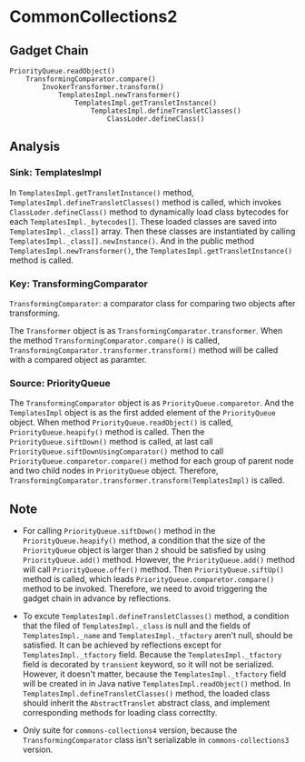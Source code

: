 # CommonCollections2

## Gadget Chain

    PriorityQueue.readObject()
        TransformingComparator.compare()
            InvokerTransformer.transform()
                TemplatesImpl.newTransformer()
                    TemplatesImpl.getTransletInstance() 
                        TemplatesImpl.defineTransletClasses()
                            ClassLoder.defineClass()

## Analysis

### Sink: TemplatesImpl

In `TemplatesImpl.getTransletInstance()` method, `TemplatesImpl.defineTransletClasses()` method is called, which invokes `ClassLoder.defineClass()` method to dynamically load class bytecodes for each `TemplatesImpl._bytecodes[]`. These loaded classes are saved into `TemplatesImpl._class[]` array. Then these classes are instantiated by calling `TemplatesImpl._class[].newInstance()`. And in the public method `TemplatesImpl.newTransformer()`, the `TemplatesImpl.getTransletInstance()` method is called.

### Key: TransformingComparator

`TransformingComparator`: a comparator class for comparing two objects after transforming.

The `Transformer` object is as `TransformingComparator.transformer`. When the method `TransformingComparator.compare()` is called, `TransformingComparator.transformer.transform()` method will be called with a compared object as paramter.

### Source: PriorityQueue

The `TransformingComparator` object is as `PriorityQueue.comparetor`. And the `TemplatesImpl` object is as the first added element of the `PriorityQueue` object. When method `PriorityQueue.readObject()` is called, `PriorityQueue.heapify()` method is called. Then the `PriorityQueue.siftDown()` method is called, at last call `PriorityQueue.siftDownUsingComparator()` method to call `PriorityQueue.comparetor.compare()` method for each group of parent node and two child nodes in `PriorityQueue` object. Therefore, `TransformingComparator.transformer.transform(TemplatesImpl)` is called.

## Note

* For calling `PriorityQueue.siftDown()` method in the `PriorityQueue.heapify()` method, a condition that the size of the `PriorityQueue` object is larger than `2` should be satisfied by using `PriorityQueue.add()` method. However, the `PriorityQueue.add()` method will call `PriorityQueue.offer()` method. Then `PriorityQueue.siftUp()` method is called, which leads `PriorityQueue.comparetor.compare()` method to be invoked. Therefore, we need to avoid triggering the gadget chain in advance by reflections.

* To excute `TemplatesImpl.defineTransletClasses()` method, a condition that the filed of `TemplatesImpl._class` is null and the fields of `TemplatesImpl._name` and `TemplatesImpl._tfactory` aren't null, should be satisfied. It can be achieved by reflections except for `TemplatesImpl._tfactory` field. Because the `TemplatesImpl._tfactory` field is decorated by `transient` keyword, so it will not be serialized. However, it doesn't matter, because the `TemplatesImpl._tfactory` field will be created in in Java native `TemplatesImpl.readObject()` method. In `TemplatesImpl.defineTransletClasses()` method, the loaded class should inherit the `AbstractTranslet` abstract class, and implement corresponding methods for loading class correctlty.

* Only suite for `commons-collections4` version, because the `TransformingComparator` class isn't serializable in `commons-collections3` version.
